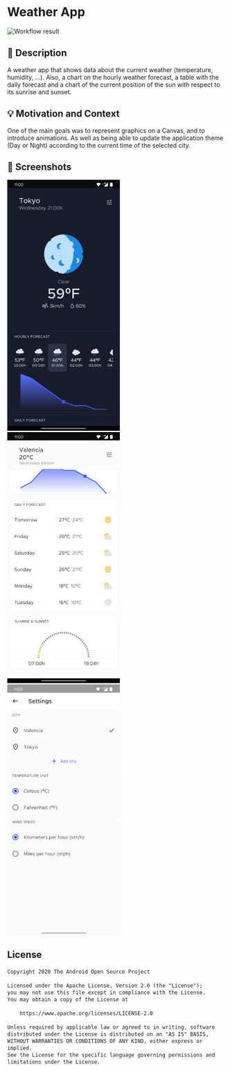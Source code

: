 # Weather App

![Workflow result](https://github.com/serbelga/AndroidDevChallenge4/workflows/Check/badge.svg)


## :scroll: Description

A weather app that shows data about the current weather (temperature, humidity, ...). Also, a chart on the hourly weather forecast, a table with the daily forecast and a chart of the current position of the sun with respect to its sunrise and sunset.

## :bulb: Motivation and Context

One of the main goals was to represent graphics on a Canvas, and to introduce animations. As well as being able to update the application theme (Day or Night) according to the current time of the selected city.

## :camera_flash: Screenshots

<img src="/results/screenshot_1.png" width="260">&emsp;<img src="/results/screenshot_2.png" width="260">&emsp;<img src="/results/screenshot_3.png" width="260">

## License
```
Copyright 2020 The Android Open Source Project

Licensed under the Apache License, Version 2.0 (the "License");
you may not use this file except in compliance with the License.
You may obtain a copy of the License at

    https://www.apache.org/licenses/LICENSE-2.0

Unless required by applicable law or agreed to in writing, software
distributed under the License is distributed on an "AS IS" BASIS,
WITHOUT WARRANTIES OR CONDITIONS OF ANY KIND, either express or implied.
See the License for the specific language governing permissions and
limitations under the License.
```
